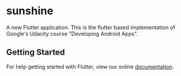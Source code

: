 # sunshine

A new Flutter application. This is the flutter based implementation of Google's Udacity course "Developing Android Apps".

## Getting Started

For help getting started with Flutter, view our online
[documentation](https://flutter.io/).

